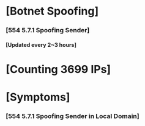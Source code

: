 # [Botnet Spoofing]
### [554 5.7.1 Spoofing Sender]
#### [Updated every 2~3 hours]

# [Counting 3699 IPs]

# [Symptoms] 
###   [554 5.7.1 Spoofing Sender in Local Domain]

